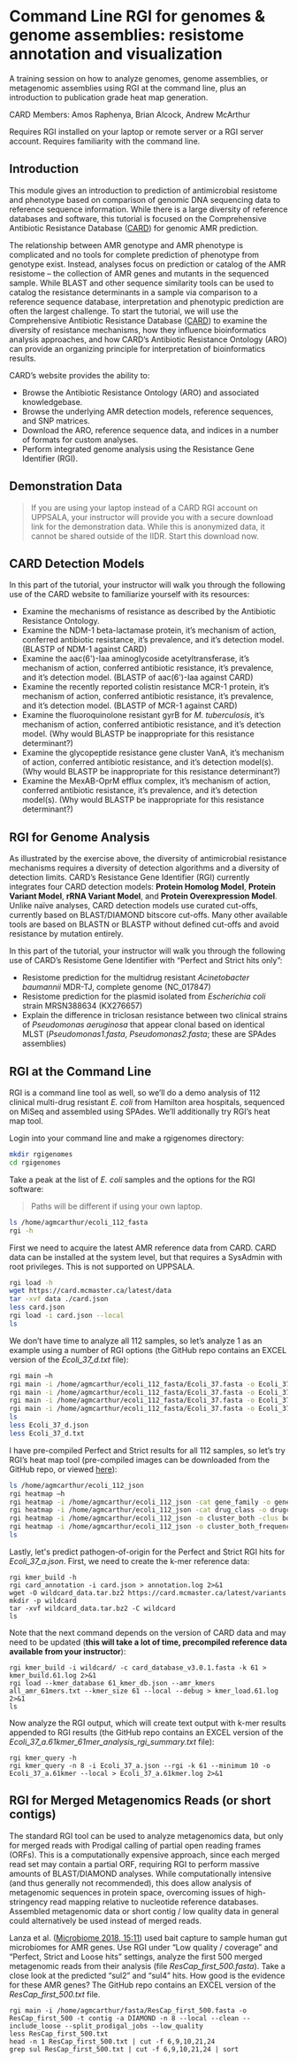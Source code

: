 # Command Line RGI for genomes & genome assemblies: resistome annotation and visualization

A training session on how to analyze genomes, genome assemblies, or metagenomic assemblies using RGI at the command line, plus an introduction to publication grade heat map generation.

CARD Members: Amos Raphenya, Brian Alcock, Andrew McArthur

Requires RGI installed on your laptop or remote server or a RGI server account. Requires familiarity with the command line.

## Introduction

This module gives an introduction to prediction of antimicrobial resistome and phenotype based on comparison of genomic DNA sequencing data to reference sequence information. While there is a large diversity of reference databases and software, this tutorial is focused on the Comprehensive Antibiotic Resistance Database ([CARD](http://card.mcmaster.ca)) for genomic AMR prediction.

The relationship between AMR genotype and AMR phenotype is complicated and no tools for complete prediction of phenotype from genotype exist. Instead, analyses focus on prediction or catalog of the AMR resistome – the collection of AMR genes and mutants in the sequenced sample. While BLAST and other sequence similarity tools can be used to catalog the resistance determinants in a sample via comparison to a reference sequence database, interpretation and phenotypic prediction are often the largest challenge. To start the tutorial, we will use the Comprehensive Antibiotic Resistance Database ([CARD](http://card.mcmaster.ca)) to examine the diversity of resistance mechanisms, how they influence bioinformatics analysis approaches, and how CARD’s Antibiotic Resistance Ontology (ARO) can provide an organizing principle for interpretation of bioinformatics results.

CARD’s website provides the ability to: 

* Browse the Antibiotic Resistance Ontology (ARO) and associated knowledgebase.
* Browse the underlying AMR detection models, reference sequences, and SNP matrices.
* Download the ARO, reference sequence data, and indices in a number of formats for custom analyses.
* Perform integrated genome analysis using the Resistance Gene Identifier (RGI).

## Demonstration Data

> If you are using your laptop instead of a CARD RGI account on UPPSALA, your instructor will provide you with a secure download link for the demonstration data. While this is anonymized data, it cannot be shared outside of the IIDR. Start this download now.

## CARD Detection Models

In this part of the tutorial, your instructor will walk you through the following use of the CARD website to familiarize yourself with its resources:

* Examine the mechanisms of resistance as described by the Antibiotic Resistance Ontology.
* Examine the NDM-1 beta-lactamase protein, it’s mechanism of action, conferred antibiotic resistance, it’s prevalence, and it’s detection model. (BLASTP of NDM-1 against CARD)
* Examine the aac(6')-Iaa aminoglycoside acetyltransferase, it’s mechanism of action, conferred antibiotic resistance, it’s prevalence, and it’s detection model. (BLASTP of aac(6')-Iaa against CARD)
* Examine the recently reported colistin resistance MCR-1 protein, it’s mechanism of action, conferred antibiotic resistance, it’s prevalence, and it’s detection model. (BLASTP of MCR-1 against CARD)
* Examine the fluoroquinolone resistant gyrB for *M. tuberculosis*, it’s mechanism of action, conferred antibiotic resistance, and it’s detection model. (Why would BLASTP be inappropriate for this resistance determinant?)
* Examine the glycopeptide resistance gene cluster VanA, it’s mechanism of action, conferred antibiotic resistance, and it’s detection model(s). (Why would BLASTP be inappropriate for this resistance determinant?)
* Examine the MexAB-OprM efflux complex, it’s mechanism of action, conferred antibiotic resistance, it’s prevalence, and it’s detection model(s). (Why would BLASTP be inappropriate for this resistance determinant?)

## RGI for Genome Analysis

As illustrated by the exercise above, the diversity of antimicrobial resistance mechanisms requires a diversity of detection algorithms and a diversity of detection limits. CARD’s Resistance Gene Identifier (RGI) currently integrates four CARD detection models: **Protein Homolog Model**, **Protein Variant Model**, **rRNA Variant Model**, and **Protein Overexpression Model**. Unlike naïve analyses, CARD detection models use curated cut-offs, currently based on BLAST/DIAMOND bitscore cut-offs. Many other available tools are based on BLASTN or BLASTP without defined cut-offs and avoid resistance by mutation entirely. 

In this part of the tutorial, your instructor will walk you through the following use of CARD’s Resistome Gene Identifier with “Perfect and Strict hits only”:

* Resistome prediction for the multidrug resistant *Acinetobacter baumannii* MDR-TJ, complete genome (NC_017847)
* Resistome prediction for the plasmid isolated from *Escherichia coli* strain MRSN388634 (KX276657)
* Explain the difference in triclosan resistance between two clinical strains of *Pseudomonas aeruginosa* that appear clonal based on identical MLST (*Pseudomonas1.fasta*, *Pseudomonas2.fasta*; these are SPAdes assemblies)
 
## RGI at the Command Line

RGI is a command line tool as well, so we’ll do a demo analysis of 112 clinical multi-drug resistant *E. coli* from Hamilton area hospitals, sequenced on MiSeq and assembled using SPAdes. We’ll additionally try RGI’s heat map tool.

Login into your command line and make a rgigenomes directory:

```bash
mkdir rgigenomes
cd rgigenomes
```

Take a peak at the list of *E. coli* samples and the options for the RGI software:

> Paths will be different if using your own laptop.

```bash
ls /home/agmcarthur/ecoli_112_fasta
rgi -h
```

First we need to acquire the latest AMR reference data from CARD. CARD data can be installed at the system level, but that requires a SysAdmin with root privileges. This is not supported on UPPSALA.

```bash
rgi load -h
wget https://card.mcmaster.ca/latest/data
tar -xvf data ./card.json
less card.json
rgi load -i card.json --local
ls
```

We don’t have time to analyze all 112 samples, so let’s analyze 1 as an example using a number of RGI options (the GitHub repo contains an EXCEL version of the *Ecoli_37_d.txt* file):

```bash
rgi main –h
rgi main -i /home/agmcarthur/ecoli_112_fasta/Ecoli_37.fasta -o Ecoli_37_a -t contig -a BLAST -n 8 --local --clean
rgi main -i /home/agmcarthur/ecoli_112_fasta/Ecoli_37.fasta -o Ecoli_37_b -t contig -a DIAMOND -n 8 --local --clean
rgi main -i /home/agmcarthur/ecoli_112_fasta/Ecoli_37.fasta -o Ecoli_37_c -t contig -a DIAMOND -n 8 --local --clean --include_loose
rgi main -i /home/agmcarthur/ecoli_112_fasta/Ecoli_37.fasta -o Ecoli_37_d -t contig -a DIAMOND -n 8 --local --clean --include_loose --split_prodigal_jobs
ls
less Ecoli_37_d.json
less Ecoli_37_d.txt
```

I have pre-compiled Perfect and Strict results for all 112 samples, so let’s try RGI’s heat map tool (pre-compiled images can be downloaded from the GitHub repo, or viewed [here](https://github.com/arpcard/state-of-the-card-2019/tree/master/day_3/rgi_for_genomes/heatmaps)):

```bash
ls /home/agmcarthur/ecoli_112_json
rgi heatmap –h
rgi heatmap -i /home/agmcarthur/ecoli_112_json -cat gene_family -o genefamily_samples -clus samples
rgi heatmap -i /home/agmcarthur/ecoli_112_json -cat drug_class -o drugclass_samples -clus samples
rgi heatmap -i /home/agmcarthur/ecoli_112_json -o cluster_both -clus both
rgi heatmap -i /home/agmcarthur/ecoli_112_json -o cluster_both_frequency -f -clus both
ls
```

Lastly, let's predict pathogen-of-origin for the Perfect and Strict RGI hits for *Ecoli_37_a.json*. First, we need to create the k-mer reference data:

```
rgi kmer_build -h
rgi card_annotation -i card.json > annotation.log 2>&1
wget -O wildcard_data.tar.bz2 https://card.mcmaster.ca/latest/variants
mkdir -p wildcard
tar -xvf wildcard_data.tar.bz2 -C wildcard
ls
```

Note that the next command depends on the version of CARD data and may need to be updated (**this will take a lot of time, precompiled reference data available from your instructor**):

```
rgi kmer_build -i wildcard/ -c card_database_v3.0.1.fasta -k 61 > kmer_build.61.log 2>&1
rgi load --kmer_database 61_kmer_db.json --amr_kmers all_amr_61mers.txt --kmer_size 61 --local --debug > kmer_load.61.log 2>&1
ls
```

Now analyze the RGI output, which will create text output with k-mer results appended to RGI results (the GitHub repo contains an EXCEL version of the *Ecoli_37_a.61kmer_61mer_analysis_rgi_summary.txt* file):

```
rgi kmer_query -h
rgi kmer_query -n 8 -i Ecoli_37_a.json --rgi -k 61 --minimum 10 -o Ecoli_37_a.61kmer --local > Ecoli_37_a.61kmer.log 2>&1
```

## RGI for Merged Metagenomics Reads (or short contigs)

The standard RGI tool can be used to analyze metagenomics data, but only for merged reads with Prodigal calling of partial open reading frames (ORFs). This is a computationally expensive approach, since each merged read set may contain a partial ORF, requiring RGI to perform massive amounts of BLAST/DIAMOND analyses. While computationally intensive (and thus generally not recommended), this does allow analysis of metagenomic sequences in protein space, overcoming issues of high-stringency read mapping relative to nucleotide reference databases. Assembled metagenomic data or short contig / low quality data in general could alternatively be used instead of merged reads.

Lanza et al. ([Microbiome 2018, 15:11](https://www.ncbi.nlm.nih.gov/pubmed/29335005)) used bait capture to sample human gut microbiomes for AMR genes. Use RGI under “Low quality / coverage” and “Perfect, Strict and Loose hits” settings, analyze the first 500 merged metagenomic reads from their analysis (file *ResCap_first_500.fasta*). Take a close look at the predicted “sul2” and “sul4” hits. How good is the evidence for these AMR genes? The GitHub repo contains an EXCEL version of the *ResCap_first_500.txt* file.

```
rgi main -i /home/agmcarthur/fasta/ResCap_first_500.fasta -o ResCap_first_500 -t contig -a DIAMOND -n 8 --local --clean --include_loose --split_prodigal_jobs --low_quality
less ResCap_first_500.txt
head -n 1 ResCap_first_500.txt | cut -f 6,9,10,21,24
grep sul ResCap_first_500.txt | cut -f 6,9,10,21,24 | sort
```

